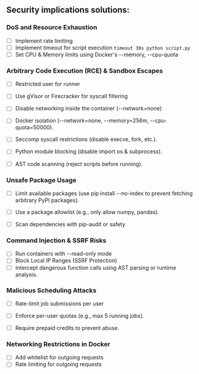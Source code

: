 ## Security implications solutions:
### DoS and Resource Exhaustion
- [ ] Implement rate limiting
- [ ] Implement timeout for script execution `timeout 30s python script.py`
- [ ] Set CPU & Memory limits using Docker's --memory, --cpu-quota

### Arbitrary Code Execution (RCE) & Sandbox Escapes
- [ ] Restricted user for runner
- [ ] Use gVisor or Firecracker for syscall filtering
- [ ] Disable networking inside the container (--network=none)
- [ ] Docker isolation (--network=none, --memory=256m, --cpu-quota=50000).
- [ ] Seccomp syscall restrictions (disable execve, fork, etc.).
- [ ] Python module blocking (disable import os & subprocess).
- [ ] AST code scanning (reject scripts before running).


### Unsafe Package Usage
- [ ] Limit available packages (use pip install --no-index to prevent fetching arbitrary PyPI packages).
- [ ] Use a package allowlist (e.g., only allow numpy, pandas).
- [ ] Scan dependencies with pip-audit or safety


### Command Injection & SSRF Risks
- [ ] Run containers with --read-only mode
- [ ] Block Local IP Ranges (SSRF Protection)
- [ ] Intercept dangerous function calls using AST parsing or runtime analysis.

### Malicious Scheduling Attacks
- [ ] Rate-limit job submissions per user
- [ ] Enforce per-user quotas (e.g., max 5 running jobs).
- [ ] Require prepaid credits to prevent abuse.


### Networking Restrictions in Docker
- [ ] Add whitelist for outgoing requests
- [ ] Rate limiting for outgoing requests
